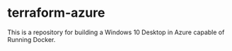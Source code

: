 # terraform-azure
This is a repository for building a Windows 10 Desktop in Azure capable of Running Docker.
